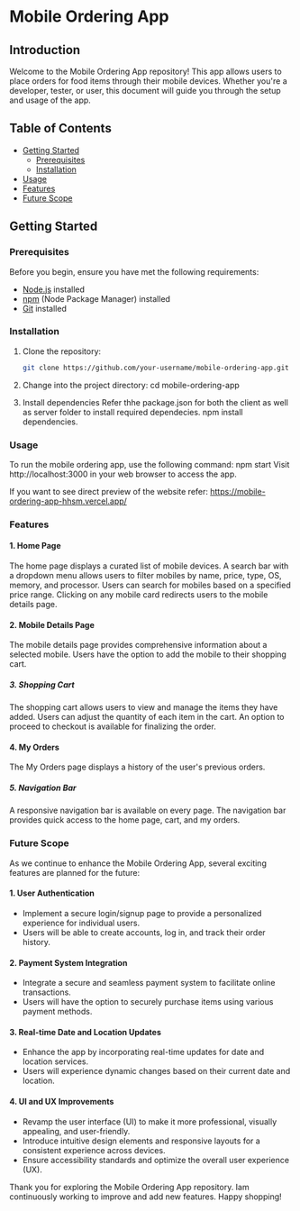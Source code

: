 # Mobile Ordering App

## Introduction

Welcome to the Mobile Ordering App repository! This app allows users to place orders for food items through their mobile devices. Whether you're a developer, tester, or user, this document will guide you through the setup and usage of the app.

## Table of Contents

- [Getting Started](#getting-started)
  - [Prerequisites](#prerequisites)
  - [Installation](#installation)
- [Usage](#usage)
- [Features](#features)
- [Future Scope](#futurescope)

## Getting Started

### Prerequisites

Before you begin, ensure you have met the following requirements:

- [Node.js](https://nodejs.org/) installed
- [npm](https://www.npmjs.com/) (Node Package Manager) installed
- [Git](https://git-scm.com/) installed

### Installation

1. Clone the repository:

   ```bash
   git clone https://github.com/your-username/mobile-ordering-app.git

2. Change into the project directory:
   cd mobile-ordering-app
3. Install dependencies
   Refer thhe package.json for both the client as well as server folder to install required dependecies.
   npm install dependencies.

### Usage
To run the mobile ordering app, use the following command:
npm start
Visit http://localhost:3000 in your web browser to access the app.

If you want to see direct preview of the website refer: https://mobile-ordering-app-hhsm.vercel.app/

### Features
#### 1. Home Page
The home page displays a curated list of mobile devices.
A search bar with a dropdown menu allows users to filter mobiles by name, price, type, OS, memory, and processor.
Users can search for mobiles based on a specified price range.
Clicking on any mobile card redirects users to the mobile details page.

#### 2. Mobile Details Page
The mobile details page provides comprehensive information about a selected mobile.
Users have the option to add the mobile to their shopping cart.

##### 3. Shopping Cart
The shopping cart allows users to view and manage the items they have added.
Users can adjust the quantity of each item in the cart.
An option to proceed to checkout is available for finalizing the order.

#### 4. My Orders
The My Orders page displays a history of the user's previous orders.

##### 5. Navigation Bar
A responsive navigation bar is available on every page.
The navigation bar provides quick access to the home page, cart, and my orders.

### Future Scope

As we continue to enhance the Mobile Ordering App, several exciting features are planned for the future:

#### 1. User Authentication

- Implement a secure login/signup page to provide a personalized experience for individual users.
- Users will be able to create accounts, log in, and track their order history.

#### 2. Payment System Integration

- Integrate a secure and seamless payment system to facilitate online transactions.
- Users will have the option to securely purchase items using various payment methods.

#### 3. Real-time Date and Location Updates

- Enhance the app by incorporating real-time updates for date and location services.
- Users will experience dynamic changes based on their current date and location.

#### 4. UI and UX Improvements

- Revamp the user interface (UI) to make it more professional, visually appealing, and user-friendly.
- Introduce intuitive design elements and responsive layouts for a consistent experience across devices.
- Ensure accessibility standards and optimize the overall user experience (UX).


Thank you for exploring the Mobile Ordering App repository. Iam continuously working to improve and add new features. Happy shopping!

